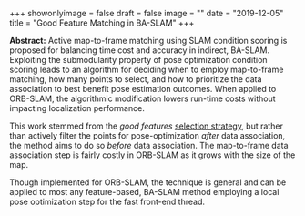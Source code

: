 +++
showonlyimage = false
draft = false
image = ""
date  = "2019-12-05"
title = "Good Feature Matching in BA-SLAM"
+++

**Abstract:** Active map-to-frame matching using SLAM condition scoring 
is proposed for balancing time cost and accuracy in indirect, BA-SLAM.
Exploiting the submodularity property of pose optimization condition scoring
leads to an algorithm for deciding when to employ map-to-frame matching,
how many points to select, and how to prioritize the data association
to best benefit pose estimation outcomes. When applied to ORB-SLAM,
the algorithmic modification lowers run-time costs without impacting
localization performance.  
<!--more-->

This work stemmed from the _good features_ [selection strategy](../gfselect),
but rather than actively filter the points for pose-optimization _after_
data association, the method aims to do so _before_ data association.
The map-to-frame data association step is fairly costly in ORB-SLAM as it grows
with the size of the map.

Though implemented for ORB-SLAM, the technique is general and can be applied to
most any feature-based, BA-SLAM method employing a local pose optimization step
for the fast front-end thread.

[^1]: Y. Zhao and P.A. Vela. "Good Feature Matching: Towards Accurate, Robust Vo/VSLAM with Low-Latency." _under review_, 2019.
